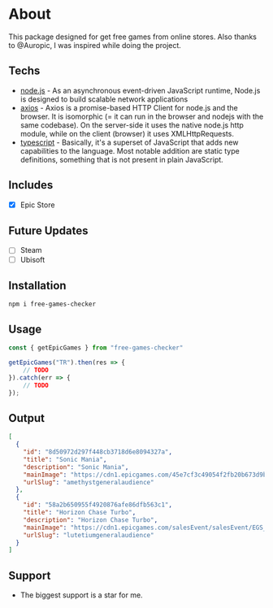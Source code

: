 # About
This package designed for get free games from online stores. Also thanks to @Auropic, I was inspired while doing the project.

## Techs
- [node.js](https://nodejs.org/en/) - As an asynchronous event-driven JavaScript runtime, Node.js is designed to build scalable network applications
- [axios](https://axios-http.com/docs/intro) - Axios is a promise-based HTTP Client for node.js and the browser. It is isomorphic (= it can run in the browser and nodejs with the same codebase). On the server-side it uses the native node.js http module, while on the client (browser) it uses XMLHttpRequests.
- [typescript](https://nodejs.dev/learn/nodejs-with-typescript) - Basically, it's a superset of JavaScript that adds new capabilities to the language. Most notable addition are static type definitions, something that is not present in plain JavaScript.

## Includes
- [x] Epic Store

## Future Updates

- [ ] Steam
- [ ] Ubisoft

## Installation

``npm i free-games-checker``

## Usage 

```typescript
const { getEpicGames } from "free-games-checker"

getEpicGames("TR").then(res => {
    // TODO
}).catch(err => {
    // TODO
});
```

## Output

```json
[
  {
    "id": "8d50972d297f448cb3718d6e8094327a",
    "title": "Sonic Mania",
    "description": "Sonic Mania",
    "mainImage": "https://cdn1.epicgames.com/45e7cf3c49054f2fb20b673d9b0ae69e/offer/EGS_SonicMania_Lab42_S6-510x680-b83646998d6a711b6997e076e091c015.jpg",
    "urlSlug": "amethystgeneralaudience"
  },
  {
    "id": "58a2b650955f4920876afe86dfb563c1",
    "title": "Horizon Chase Turbo",
    "description": "Horizon Chase Turbo",
    "mainImage": "https://cdn1.epicgames.com/salesEvent/salesEvent/EGS_HorizonChaseTurbo_AQUIRIS_S2_1200x1600-7b51e6b8f8cf6ebd50f5fb77be96ad9d",
    "urlSlug": "lutetiumgeneralaudience"
  }
]

```

## Support

- The biggest support is a star for me.
